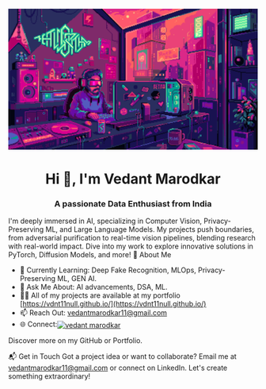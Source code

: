 ![MasterHead](https://github.com/VDNT11NULL/VDNT11NULL/raw/main/github-ppic.gif)

<h1 align="center">Hi 👋, I'm Vedant Marodkar</h1>
<h3 align="center">A passionate Data Enthusiast from India</h3>


I'm deeply immersed in AI, specializing in Computer Vision, Privacy-Preserving ML, and Large Language Models.
My projects push boundaries, from adversarial purification to real-time vision pipelines, blending research with real-world impact.
Dive into my work to explore innovative solutions in PyTorch, Diffusion Models, and more!
🌟 About Me

- 🌱 Currently Learning: Deep Fake Recognition, MLOps, Privacy-Preserving ML, GEN AI.
- 💬 Ask Me About: AI advancements, DSA, ML.
- 👨‍💻 All of my projects are available at my portfolio [https://vdnt11null.github.io/](https://vdnt11null.github.io/)
- 📫 Reach Out: vedantmarodkar11@gmail.com
- 🌐 Connect:<a href="https://www.linkedin.com/in/vedant-marodkar-0b142b254/" target="blank"><img align="center" src="https://raw.githubusercontent.com/rahuldkjain/github-profile-readme-generator/master/src/images/icons/Social/linked-in-alt.svg" alt="vedant marodkar" height="30" width="40" /></a>

Discover more on my GitHub or Portfolio.

📬 Get in Touch
Got a project idea or want to collaborate? Email me at vedantmarodkar11@gmail.com or connect on LinkedIn. Let's create something extraordinary!
